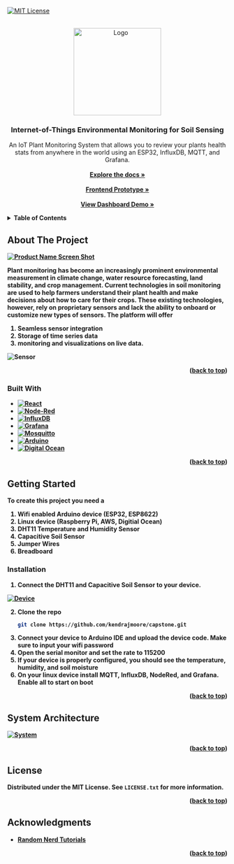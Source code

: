 
<a name="readme-top"></a>
[![MIT License][license-shield]][license-url]


<!-- PROJECT LOGO -->
<br />
<div align="center">
  <a href="https://github.com/kendrajmoore/capstone/edit/main/README.md">
    <img src="https://i.ibb.co/QP2QXhB/Pngtree-cute-green-small-plant-aloe-4651505.png" alt="Logo" width="200" height="200">
  </a>

  <h3 align="center">Internet-of-Things Environmental Monitoring for Soil Sensing</h3>

  <p align="center">
    An IoT Plant Monitoring System that allows you to review your plants health stats from anywhere in the world using an ESP32, InfluxDB, MQTT, and Grafana.
    <br />
    <br />
    <a href="https://kendrajmoore.github.io/capstone"><strong>Explore the docs »</strong></a>
    <br />
    <br />
    <a href="https://gardensense.life/"><strong>Frontend Prototype »<strong></a>
    <br/>
    <br/>
    <a href="https://grafana.smartplant.live/d/livedata/plant-dashboard"><strong>View Dashboard Demo »<strong></a>
  </p>
</div>



<!-- TABLE OF CONTENTS -->
<details>
  <summary>Table of Contents</summary>
  <ol>
    <li>
      <a href="#about-the-project">About The Project</a>
      <ul>
        <li><a href="#built-with">Built With</a></li>
      </ul>
    </li>
    <li>
      <a href="#getting-started">Getting Started</a>
      <ul>
        <li><a href="#installation">Installation</a></li>
      </ul>
    </li>
    <li><a href="#system-architecture">System Architecture</a></li>
    <li><a href="#license">License</a></li>
    <li><a href="#acknowledgments">Acknowledgments</a></li>
  </ol>
</details>



<!-- ABOUT THE PROJECT -->
## About The Project

[![Product Name Screen Shot][product-screenshot]](https://i.ibb.co/5W6v0Jz/Screenshot-2023-04-30-at-3-17-16-PM-1.png)

Plant monitoring has become an increasingly prominent environmental measurement in climate change, water resource forecasting, land stability, and crop management. Current technologies in soil monitoring are used to help farmers understand their plant health and make decisions about how to care for their crops. These existing technologies, however, rely on proprietary sensors and lack the ability to onboard or customize new types of sensors. The platform will offer

1. Seamless sensor integration
2. Storage of time series data
3. monitoring and visualizations on live data. 

![Sensor](https://i.ibb.co/z6v578J/Frame-10.png)


<p align="right">(<a href="#readme-top">back to top</a>)</p>



### Built With

* [![React][React.js]][React-url]
* [![Node-Red][Node-Red]][Node-url]
* [![InfluxDB][InfluxDB]][Influx-url]
* [![Grafana][Grafana]][Grafana-url] 
* [![Mosquitto][mosquitto-shield]][mosquitto-url]
* [![Arduino][Arduino]][Arduino-url]
* [![Digital Ocean][Digital Ocean]][Digital-url]

<p align="right">(<a href="#readme-top">back to top</a>)</p>



<!-- GETTING STARTED -->
## Getting Started

To create this project you need a 
1. Wifi enabled Arduino device (ESP32, ESP8622) 
2. Linux device (Raspberry Pi, AWS, Digitial Ocean)
3. DHT11 Temperature and Humidity Sensor
4. Capacitive Soil Sensor
5. Jumper Wires
6. Breadboard


### Installation

1. Connect the DHT11 and Capacitive Soil Sensor to your device. 

[![Device][device-screenshot]](https://i.ibb.co/5W6v0Jz/Screenshot-2023-04-30-at-3-17-16-PM-1.png)

2. Clone the repo
   ```sh
   git clone https://github.com/kendrajmoore/capstone.git
   ```
3. Connect your device to Arduino IDE and upload the device code. Make sure to input your wifi password
4. Open the serial monitor and set the rate to 115200
5. If your device is properly configured, you should see the temperature, humidity, and soil moisture
6. On your linux device install MQTT, InfluxDB, NodeRed, and Grafana. Enable all to start on boot

<p align="right">(<a href="#readme-top">back to top</a>)</p>

## System Architecture


[![System][system-screenshot]](https://i.ibb.co/7GGLvWS/Screenshot-2023-05-03-at-7-47-56-AM.png)


<p align="right">(<a href="#readme-top">back to top</a>)</p>

<!-- LICENSE -->
## License

Distributed under the MIT License. See `LICENSE.txt` for more information.

<p align="right">(<a href="#readme-top">back to top</a>)</p>



<!-- ACKNOWLEDGMENTS -->
## Acknowledgments

* [Random Nerd Tutorials](https://randomnerdtutorials.com/)
<p align="right">(<a href="#readme-top">back to top</a>)</p>



<!-- MARKDOWN LINKS & IMAGES -->
<!-- https://www.markdownguide.org/basic-syntax/#reference-style-links -->
[product-screenshot]: https://i.ibb.co/5W6v0Jz/Screenshot-2023-04-30-at-3-17-16-PM-1.png
[device-screenshot]: https://i.ibb.co/z474hY4/Screenshot-2023-04-26-at-11-39-41-AM.png
[system-screenshot]: https://i.ibb.co/CW1d5pr/Screenshot-2023-05-03-at-7-39-09-PM.png
[React.js]: https://img.shields.io/badge/React-20232A?style=for-the-badge&logo=react&logoColor=61DAFB
[React-url]: https://reactjs.org/
[Node-Red]: https://img.shields.io/badge/Node--Red-8F0000?style=for-the-badge&logo=nodered&logoColor=white
[Node-url]: https://nodered.org/
[Arduino]: 	https://img.shields.io/badge/Arduino_IDE-00979D?style=for-the-badge&logo=arduino&logoColor=white
[Arduino-url]: https://www.arduino.cc/en/software
[InfluxDB]: https://img.shields.io/badge/InfluxDB-22ADF6?style=for-the-badge&logo=InfluxDB&logoColor=white
[Influx-url]: https://vuejs.org/
[Digital Ocean]: https://img.shields.io/badge/Digital_Ocean-0080FF?style=for-the-badge&logo=DigitalOcean&logoColor=white
[Digital-url]: https://www.digitalocean.com/
[Grafana]: https://img.shields.io/badge/grafana-%23F46800.svg?style=for-the-badge&logo=grafana&logoColor=white
[Grafana-url]: https://grafana.com/
[license-shield]: https://img.shields.io/badge/License-MIT-yellow.svg
[license-url]: https://opensource.org/licenses/MIT
[mosquitto-shield]: https://img.shields.io/badge/mosquitto-%233C5280.svg?style=for-the-badge&logo=eclipsemosquitto&logoColor=white
[mosquitto-url]: https://mosquitto.org/
